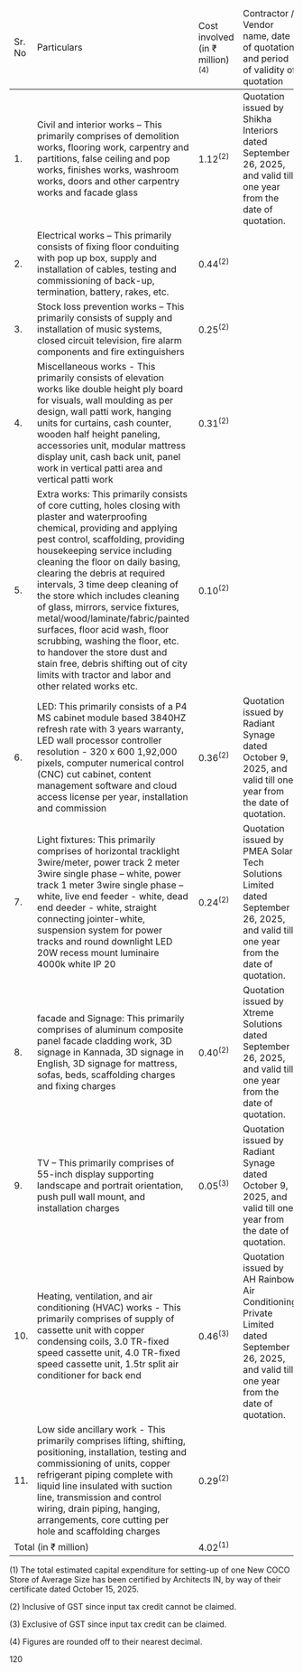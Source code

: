 <table><thead><tr><td>Sr. No</td><td>Particulars</td><td>Cost involved (in ₹ million)<sup>(4)</sup></td><td>Contractor / Vendor name, date of quotation and period of validity of quotation</td></tr></thead><tbody><tr><td>1.</td><td>Civil and interior works – This primarily comprises of demolition works, flooring work, carpentry and partitions, false ceiling and pop works, finishes works, washroom works, doors and other carpentry works and facade glass</td><td>1.12<sup>(2)</sup></td><td>Quotation issued by Shikha Interiors dated September 26, 2025, and valid till one year from the date of quotation.</td></tr><tr><td>2.</td><td>Electrical works – This primarily consists of fixing floor conduiting with pop up box, supply and installation of cables, testing and commissioning of back-up, termination, battery, rakes, etc.</td><td>0.44<sup>(2)</sup></td><td></td></tr><tr><td>3.</td><td>Stock loss prevention works – This primarily consists of supply and installation of music systems, closed circuit television, fire alarm components and fire extinguishers</td><td>0.25<sup>(2)</sup></td><td></td></tr><tr><td>4.</td><td>Miscellaneous works - This primarily consists of elevation works like double height ply board for visuals, wall moulding as per design, wall patti work, hanging units for curtains, cash counter, wooden half height paneling, accessories unit, modular mattress display unit, cash back unit, panel work in vertical patti area and vertical patti work</td><td>0.31<sup>(2)</sup></td><td></td></tr><tr><td>5.</td><td>Extra works: This primarily consists of core cutting, holes closing with plaster and waterproofing chemical, providing and applying pest control, scaffolding, providing housekeeping service including cleaning the floor on daily basing, clearing the debris at required intervals, 3 time deep cleaning of the store which includes cleaning of glass, mirrors, service fixtures, metal/wood/laminate/fabric/painted surfaces, floor acid wash, floor scrubbing, washing the floor, etc. to handover the store dust and stain free, debris shifting out of city limits with tractor and labor and other related works etc.</td><td>0.10<sup>(2)</sup></td><td></td></tr><tr><td>6.</td><td>LED: This primarily consists of a P4 MS cabinet module based 3840HZ refresh rate with 3 years warranty, LED wall processor controller resolution - 320 x 600 1,92,000 pixels, computer numerical control (CNC) cut cabinet, content management software and cloud access license per year, installation and commission</td><td>0.36<sup>(2)</sup></td><td>Quotation issued by Radiant Synage dated October 9, 2025, and valid till one year from the date of quotation.</td></tr><tr><td>7.</td><td>Light fixtures: This primarily comprises of horizontal tracklight 3wire/meter, power track 2 meter 3wire single phase – white, power track 1 meter 3wire single phase – white, live end feeder - white, dead end deeder - white, straight connecting jointer-white, suspension system for power tracks and round downlight LED 20W recess mount luminaire 4000k white IP 20</td><td>0.24<sup>(2)</sup></td><td>Quotation issued by PMEA Solar Tech Solutions Limited dated September 26, 2025, and valid till one year from the date of quotation.</td></tr><tr><td>8.</td><td> facade and Signage: This primarily comprises of aluminum composite panel facade cladding work, 3D signage in Kannada, 3D signage in English, 3D signage for mattress, sofas, beds, scaffolding charges and fixing charges</td><td>0.40<sup>(2)</sup></td><td>Quotation issued by Xtreme Solutions dated September 26, 2025, and valid till one year from the date of quotation.</td></tr><tr><td>9.</td><td>TV – This primarily comprises of 55-inch display supporting landscape and portrait orientation, push pull wall mount, and installation charges</td><td>0.05<sup>(3)</sup></td><td>Quotation issued by Radiant Synage dated October 9, 2025, and valid till one year from the date of quotation.</td></tr><tr><td>10.</td><td>Heating, ventilation, and air conditioning (HVAC) works - This primarily comprises of supply of cassette unit with copper condensing coils, 3.0 TR-fixed speed cassette unit, 4.0 TR-fixed speed cassette unit, 1.5tr split air conditioner for back end</td><td>0.46<sup>(3)</sup></td><td>Quotation issued by AH Rainbow Air Conditioning Private Limited dated September 26, 2025, and valid till one year from the date of quotation.</td></tr><tr><td>11.</td><td>Low side ancillary work - This primarily comprises lifting, shifting, positioning, installation, testing and commissioning of units, copper refrigerant piping complete with liquid line insulated with suction line, transmission and control wiring, drain piping, hanging, arrangements, core cutting per hole and scaffolding charges</td><td>0.29<sup>(2)</sup></td><td></td></tr><tr><td colspan="2">Total (in ₹ million)</td><td>4.02<sup>(1)</sup></td><td></td></tr></tbody></table>

(1) The total estimated capital expenditure for setting-up of one New COCO Store of Average Size has been certified by Architects IN, by way of their certificate dated October 15, 2025.

(2) Inclusive of GST since input tax credit cannot be claimed.

(3) Exclusive of GST since input tax credit can be claimed.

(4) Figures are rounded off to their nearest decimal.

120